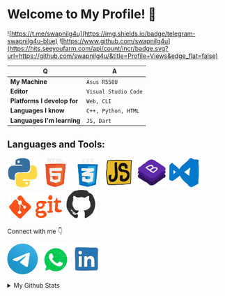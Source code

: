 # Welcome to My Profile! 👋 
![https://t.me/swapnilg4u](https://img.shields.io/badge/telegram-swapnilg4u-blue)
 ![https://www.github.com/swapnilg4u](https://hits.seeyoufarm.com/api/count/incr/badge.svg?url=https://github.com/swapnilg4u/&title=Profile+Views&edge_flat=false)



Q | A
--- | --- 
**My Machine**  | `Asus R558U`
**Editor**  | `Visual Studio Code`
**Platforms I develop for** | `Web, CLI`
**Languages I know**  | `C++, Python, HTML`
**Languages I'm learning** | `JS, Dart`


## **Languages and Tools:**
<p>
<a href="https://www.python.org/" target="_blank"><img src="https://raw.githubusercontent.com/swapnilg4u/useful-resources/main/GIFs/python.gif" height="70"></a>
<a href="https://www.w3schools.com/html" target="_blank"><img src="https://raw.githubusercontent.com/swapnilg4u/useful-resources/main/GIFs/html.gif" height="70"></a>
<a href="https://www.w3schools.com/css" target="_blank"><img src="https://raw.githubusercontent.com/swapnilg4u/useful-resources/main/GIFs/css.gif" height="70"></a>
<a href="https://www.w3schools.com/javascript" target="_blank"><img src="https://raw.githubusercontent.com/swapnilg4u/useful-resources/main/GIFs/js.webp" height="70"></a>
<a href="https://getbootstrap.com/" target="_blank"><img src="https://raw.githubusercontent.com/swapnilg4u/useful-resources/main/GIFs/bootstrap.gif" height="70"></a>
<a href="https://code.visualstudio.com/" target="_blank"><img src="https://raw.githubusercontent.com/swapnilg4u/useful-resources/main/GIFs/vscode.webp" height="70"></a>
<a href="https://git-scm.com/" target="_blank"><img src="https://raw.githubusercontent.com/swapnilg4u/useful-resources/main/GIFs/git.gif" width="130"></a>
<a href="https://github.com/" target="_blank"><img src="https://raw.githubusercontent.com/swapnilg4u/useful-resources/main/GIFs/github.webp" height="70"></a>
</p>

Connect with me 👇
<p>
<a href="https://telegram.me/BenTennyson_xDBot"><img src="https://raw.githubusercontent.com/swapnilg4u/useful-resources/main/GIFs/telegram.gif" height="70"></a>
<a href="https://api.whatsapp.com/send/?phone=8839772627&text=Hi%20Swapnil"><img src="https://raw.githubusercontent.com/swapnilg4u/useful-resources/main/GIFs/whatsapp.gif" height="70"></a>
<a href="https://www.linkedin.com/in/swapnilg4u/"><img src="https://raw.githubusercontent.com/swapnilg4u/useful-resources/main/GIFs/linkedin.gif" height="70"></a>
</p>

<details>

 <summary> My Github Stats</summary>
<img src='https://github-readme-stats.vercel.app/api?username=swapnilg4u&show_icons=true&theme=radical&include_all_commits=true'></img>
<img src="https://github-readme-stats.vercel.app/api/top-langs/?username=swapnilg4u&theme=radical&layout=compact"></img>
<img src="https://github-readme-streak-stats.herokuapp.com/?user=swapnilg4u"></img>
</details>
